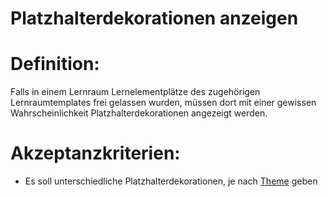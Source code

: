 # Platzhalterdekorationen anzeigen


# Definition:

Falls in einem Lernraum Lernelementplätze des zugehörigen Lernraumtemplates frei gelassen wurden, müssen dort mit einer gewissen Wahrscheinlichkeit Platzhalterdekorationen angezeigt werden.


# Akzeptanzkriterien:

- Es soll unterschiedliche Platzhalterdekorationen, je nach [Theme](Theme-GE.md) geben